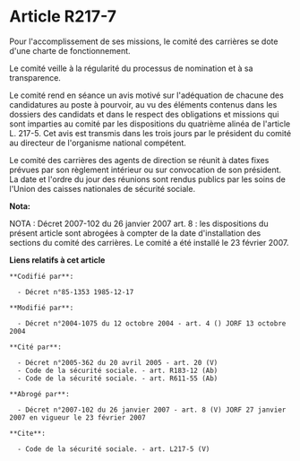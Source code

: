 # Article R217-7

Pour l'accomplissement de ses missions, le comité des carrières se dote d'une charte de fonctionnement.

Le comité veille à la régularité du processus de nomination et à sa transparence.

Le comité rend en séance un avis motivé sur l'adéquation de chacune des candidatures au poste à pourvoir, au vu des éléments
contenus dans les dossiers des candidats et dans le respect des obligations et missions qui sont imparties au comité par les
dispositions du quatrième alinéa de l'article L. 217-5. Cet avis est transmis dans les trois jours par le président du comité
au directeur de l'organisme national compétent.

Le comité des carrières des agents de direction se réunit à dates fixes prévues par son règlement intérieur ou sur
convocation de son président. La date et l'ordre du jour des réunions sont rendus publics par les soins de l'Union des
caisses nationales de sécurité sociale.

**Nota:**

NOTA : Décret 2007-102 du 26 janvier 2007 art. 8 : les dispositions du présent article sont abrogées à compter de la date
d'installation des sections du comité des carrières. Le comité a été installé le 23 février 2007.

**Liens relatifs à cet article**

	**Codifié par**:

	  - Décret n°85-1353 1985-12-17

	**Modifié par**:

	  - Décret n°2004-1075 du 12 octobre 2004 - art. 4 () JORF 13 octobre 2004

	**Cité par**:

	  - Décret n°2005-362 du 20 avril 2005 - art. 20 (V)
	  - Code de la sécurité sociale. - art. R183-12 (Ab)
	  - Code de la sécurité sociale. - art. R611-55 (Ab)

	**Abrogé par**:

	  - Décret n°2007-102 du 26 janvier 2007 - art. 8 (V) JORF 27 janvier 2007 en vigueur le 23 février 2007

	**Cite**:

	  - Code de la sécurité sociale. - art. L217-5 (V)
